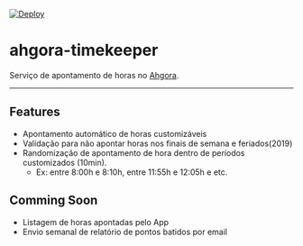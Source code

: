 [![Deploy](https://www.herokucdn.com/deploy/button.png)](https://heroku.com/deploy?template=https://github.com/brunojoenk/ahgora-timekeeper/tree/master)

# ahgora-timekeeper

Serviço de apontamento de horas no [Ahgora](https://www.ahgora.com.br/).

---

## Features
- Apontamento automático de horas customizáveis
- Validação para não apontar horas nos finais de semana e feriados(2019)
- Randomização de apontamento de hora dentro de períodos customizados (10min).
  - Ex: entre 8:00h e 8:10h, entre 11:55h e 12:05h e etc.

## Comming Soon
- Listagem de horas apontadas pelo App
- Envio semanal de relatório de pontos batidos por email